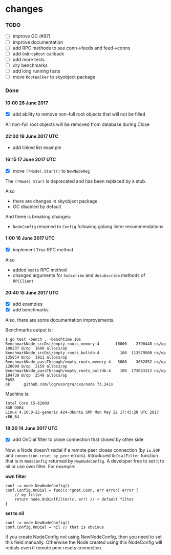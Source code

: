 changes
=======

### TODO

- [ ] improve GC (#97)
- [ ] improve documentation
- [ ] add RPC methods to see conn->feeds and feed->conns
- [ ] add `OnDropRoot` callback
- [ ] add more tests
- [ ] dry benchmarks
- [ ] add long running tests
- [ ] move `RootWalker` to skyobject package

### Done

#### 10:00 28 June 2017

- [x] add ability to remove non-full root objects that will not be filled

All non-full root objects will be removed from database during Close

#### 22:00 19 June 2017 UTC

- add linked list example

#### 16:15 17 June 2017 UTC

- [x] move `(*Node).Start()` to `NewNodeReg`

The `(*Node).Start` is deprecated and has been replaced by a stub.

Also

- there are changes in skyobject package
- GC disabled by default


And there is breaking changes:

- `NodeConfig` renamed to `Config` following golang linter recommendations

####  1:00 16 June 2017 UTC

- [x] implement `Tree` RPC method

Also

+ added `Roots` RPC method
+ changed arguments for `Subscribe` and `Unsubscribe` methods of `RPCClient`

#### 20:40 15 June 2017 UTC

- [x] add examples
- [x] add benchmarks

Also, there are some documentation improvements.

Benchmarks output is:

```
$ go test -bench . -benchtime 10s
BenchmarkNode_srcDst/empty_roots_memory-4       10000    2390448 ns/op  100237 B/op  1690 allocs/op
BenchmarkNode_srcDst/empty_roots_boltdb-4         100  113579500 ns/op  135854 B/op  1911 allocs/op
BenchmarkNode_passThrough/empty_roots_memory-4   5000    3082852 ns/op  128090 B/op  2159 allocs/op
BenchmarkNode_passThrough/empty_roots_boltdb-4    100  173033312 ns/op  184738 B/op  2549 allocs/op
PASS
ok      github.com/logrusorgru/cxo/node 73.241s
```

Machine is: 

```
Intel Core i5-6200U
8GB DDR4
Linux 4.10.0-22-generic #24-Ubuntu SMP Mon May 22 17:43:20 UTC 2017 x86_64
```


#### 18:20 14 June 2017 UTC

- [x] add OnDial filter to close connection that closed by other side

Now, a Node doesn't redial if a remote peer closes connection (by
`io.EOF` and `connection reset by peer` errors). Introduced `OnDialFilter`
function that is in `NodeConfig` returned by `NewNodeConfig`.
A developer free to set it to nil or use own filter. For example:

**own filter**

```
conf := node.NewNodeConfig()
conf.Config.OnDial = func(c *gnet.Conn, err error) error {
	// my filter
	return node.OnDialFilter(c, err) // + default filter
}
```

**set to nil**

```
conf := node.NewNodeConfig()
conf.Config.OnDial = nil // that is obvious
```

If you create NodeConfig not using NewNodeConfig, then you need to set
this field manually. Otherwise the Node created using this NodeConfig will
redials even if remote peer resets connection.

